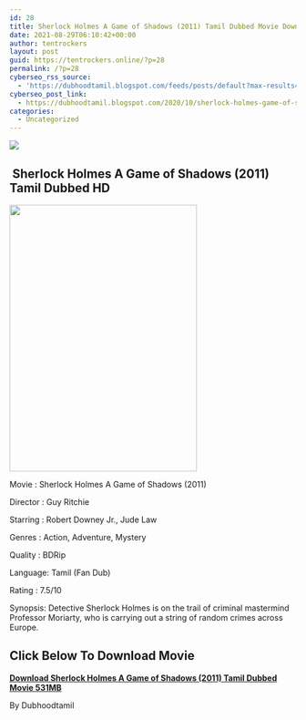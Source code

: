```yaml
---
id: 28
title: Sherlock Holmes A Game of Shadows (2011) Tamil Dubbed Movie Download HD
date: 2021-08-29T06:10:42+00:00
author: tentrockers
layout: post
guid: https://tentrockers.online/?p=28
permalink: /?p=28
cyberseo_rss_source:
  - 'https://dubhoodtamil.blogspot.com/feeds/posts/default?max-results=150&start-index=1'
cyberseo_post_link:
  - https://dubhoodtamil.blogspot.com/2020/10/sherlock-holmes-game-of-shadows-2011.html
categories:
  - Uncategorized
---
```

<div class="media_block">
  <img src="https://1.bp.blogspot.com/-SZ1m2PcvpDs/X5EImqShbuI/AAAAAAAACyw/dcQrtCRI-esKT-2bnKP5gPeIMZADsszCgCNcBGAsYHQ/s72-w329-h468-c/image-178201-sxyahswrjz.webp" class="media_thumbnail" />
</div>

## &nbsp;Sherlock Holmes A Game of Shadows (2011) Tamil Dubbed HD

<div class="separator">
  <a href="https://1.bp.blogspot.com/-SZ1m2PcvpDs/X5EImqShbuI/AAAAAAAACyw/dcQrtCRI-esKT-2bnKP5gPeIMZADsszCgCNcBGAsYHQ/s841/image-178201-sxyahswrjz.webp"><img loading="lazy" border="0" data-original-height="841" data-original-width="592" height="468" src="https://1.bp.blogspot.com/-SZ1m2PcvpDs/X5EImqShbuI/AAAAAAAACyw/dcQrtCRI-esKT-2bnKP5gPeIMZADsszCgCNcBGAsYHQ/w329-h468/image-178201-sxyahswrjz.webp" width="329" /></a>
</div>

Movie	<span></span>:	<span></span>Sherlock Holmes A Game of Shadows (2011)&nbsp;

Director	<span></span>:	<span></span>Guy Ritchie&nbsp;

Starring	<span></span>:	<span></span>Robert Downey Jr., Jude Law&nbsp;

Genres	<span></span>:	<span></span>Action, Adventure, Mystery&nbsp;

Quality	<span></span>:	<span></span>BDRip&nbsp;

Language:	<span></span>Tamil (Fan Dub)

Rating	<span></span>:	<span></span>7.5/10 &nbsp;

Synopsis: Detective Sherlock Holmes is on the trail of criminal mastermind Professor Moriarty, who is carrying out a string of random crimes across Europe.

## <span><b>Click Below To Download Movie</b></span>

<span><b><a href="http://d8.uptofiles.com/files/Tamil%20Dubbed%20Collections/Sherlock%20Holmes%20Trilogy%20Collections/Sherlock%20Holmes%202%20(2011)/Sherlock%20Holmes%202%20(640x360)/Sherlock%20Holmes%202%20HD.mp4" target>Download Sherlock Holmes A Game of Shadows (2011) Tamil Dubbed Movie 531MB</a></b></span>

By Dubhoodtamil